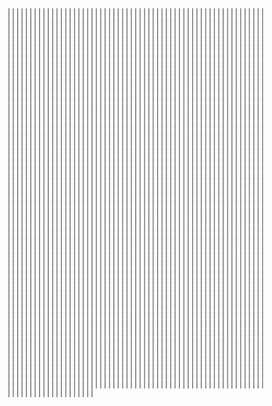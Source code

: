 |
|
|
|
|
|
|
|
|
|
|
|
|
|
|
|
|
|
|
|
|
|
|
|
|
|
|
|
|
|
|
|
|
|
|
|
|
|
|
|
|
|
|
|
|
|
|
|
|
|
|
|
|
|
|
|
|
|
|
|
|
|
|
|
|
|
|
|
|
|
|
|
|
|
|
|
|
|
|
|
|
|
|
|
|
|
|
|
|
|
|
|
|
|
|
|
|
|
|
|
|
|
|
|
|
|
|
|
|
|
|
|
|
|
|
|
|
|
|
|
|
|
|
|
|
|
|
|
|
|
|
|
|
|
|
|
|
|
|
|
|
|
|
|
|
|
|
|
|
|
|
|
|
|
|
|
|
|
|
|
|
|
|
|
|
|
|
|
|
|
|
|
|
|
|
|
|
|
|
|
|
|
|
|
|
|
|
|
|
|
|
|
|
|
|
|
|
|
|
|
|
|
|
|
|
|
|
|
|
|
|
|
|
|
|
|
|
|
|
|
|
|
|
|
|
|
|
|
|
|
|
|
|
|
|
|
|
|
|
|
|
|
|
|
|
|
|
|
|
|
|
|
|
|
|
|
|
|
|
|
|
|
|
|
|
|
|
|
|
|
|
|
|
|
|
|
|
|
|
|
|
|
|
|
|
|
|
|
|
|
|
|
|
|
|
|
|
|
|
|
|
|
|
|
|
|
|
|
|
|
|
|
|
|
|
|
|
|
|
|
|
|
|
|
|
|
|
|
|
|
|
|
|
|
|
|
|
|
|
|
|
|
|
|
|
|
|
|
|
|
|
|
|
|
|
|
|
|
|
|
|
|
|
|
|
|
|
|
|
|
|
|
|
|
|
|
|
|
|
|
|
|
|
|
|
|
|
|
|
|
|
|
|
|
|
|
|
|
|
|
|
|
|
|
|
|
|
|
|
|
|
|
|
|
|
|
|
|
|
|
|
|
|
|
|
|
|
|
|
|
|
|
|
|
|
|
|
|
|
|
|
|
|
|
|
|
|
|
|
|
|
|
|
|
|
|
|
|
|
|
|
|
|
|
|
|
|
|
|
|
|
|
|
|
|
|
|
|
|
|
|
|
|
|
|
|
|
|
|
|
|
|
|
|
|
|
|
|
|
|
|
|
|
|
|
|
|
|
|
|
|
|
|
|
|
|
|
|
|
|
|
|
|
|
|
|
|
|
|
|
|
|
|
|
|
|
|
|
|
|
|
|
|
|
|
|
|
|
|
|
|
|
|
|
|
|
|
|
|
|
|
|
|
|
|
|
|
|
|
|
|
|
|
|
|
|
|
|
|
|
|
|
|
|
|
|
|
|
|
|
|
|
|
|
|
|
|
|
|
|
|
|
|
|
|
|
|
|
|
|
|
|
|
|
|
|
|
|
|
|
|
|
|
|
|
|
|
|
|
|
|
|
|
|
|
|
|
|
|
|
|
|
|
|
|
|
|
|
|
|
|
|
|
|
|
|
|
|
|
|
|
|
|
|
|
|
|
|
|
|
|
|
|
|
|
|
|
|
|
|
|
|
|
|
|
|
|
|
|
|
|
|
|
|
|
|
|
|
|
|
|
|
|
|
|
|
|
|
|
|
|
|
|
|
|
|
|
|
|
|
|
|
|
|
|
|
|
|
|
|
|
|
|
|
|
|
|
|
|
|
|
|
|
|
|
|
|
|
|
|
|
|
|
|
|
|
|
|
|
|
|
|
|
|
|
|
|
|
|
|
|
|
|
|
|
|
|
|
|
|
|
|
|
|
|
|
|
|
|
|
|
|
|
|
|
|
|
|
|
|
|
|
|
|
|
|
|
|
|
|
|
|
|
|
|
|
|
|
|
|
|
|
|
|
|
|
|
|
|
|
|
|
|
|
|
|
|
|
|
|
|
|
|
|
|
|
|
|
|
|
|
|
|
|
|
|
|
|
|
|
|
|
|
|
|
|
|
|
|
|
|
|
|
|
|
|
|
|
|
|
|
|
|
|
|
|
|
|
|
|
|
|
|
|
|
|
|
|
|
|
|
|
|
|
|
|
|
|
|
|
|
|
|
|
|
|
|
|
|
|
|
|
|
|
|
|
|
|
|
|
|
|
|
|
|
|
|
|
|
|
|
|
|
|
|
|
|
|
|
|
|
|
|
|
|
|
|
|
|
|
|
|
|
|
|
|
|
|
|
|
|
|
|
|
|
|
|
|
|
|
|
|
|
|
|
|
|
|
|
|
|
|
|
|
|
|
|
|
|
|
|
|
|
|
|
|
|
|
|
|
|
|
|
|
|
|
|
|
|
|
|
|
|
|
|
|
|
|
|
|
|
|
|
|
|
|
|
|
|
|
|
|
|
|
|
|
|
|
|
|
|
|
|
|
|
|
|
|
|
|
|
|
|
|
|
|
|
|
|
|
|
|
|
|
|
|
|
|
|
|
|
|
|
|
|
|
|
|
|
|
|
|
|
|
|
|
|
|
|
|
|
|
|
|
|
|
|
|
|
|
|
|
|
|
|
|
|
|
|
|
|
|
|
|
|
|
|
|
|
|
|
|
|
|
|
|
|
|
|
|
|
|
|
|
|
|
|
|
|
|
|
|
|
|
|
|
|
|
|
|
|
|
|
|
|
|
|
|
|
|
|
|
|
|
|
|
|
|
|
|
|
|
|
|
|
|
|
|
|
|
|
|
|
|
|
|
|
|
|
|
|
|
|
|
|
|
|
|
|
|
|
|
|
|
|
|
|
|
|
|
|
|
|
|
|
|
|
|
|
|
|
|
|
|
|
|
|
|
|
|
|
|
|
|
|
|
|
|
|
|
|
|
|
|
|
|
|
|
|
|
|
|
|
|
|
|
|
|
|
|
|
|
|
|
|
|
|
|
|
|
|
|
|
|
|
|
|
|
|
|
|
|
|
|
|
|
|
|
|
|
|
|
|
|
|
|
|
|
|
|
|
|
|
|
|
|
|
|
|
|
|
|
|
|
|
|
|
|
|
|
|
|
|
|
|
|
|
|
|
|
|
|
|
|
|
|
|
|
|
|
|
|
|
|
|
|
|
|
|
|
|
|
|
|
|
|
|
|
|
|
|
|
|
|
|
|
|
|
|
|
|
|
|
|
|
|
|
|
|
|
|
|
|
|
|
|
|
|
|
|
|
|
|
|
|
|
|
|
|
|
|
|
|
|
|
|
|
|
|
|
|
|
|
|
|
|
|
|
|
|
|
|
|
|
|
|
|
|
|
|
|
|
|
|
|
|
|
|
|
|
|
|
|
|
|
|
|
|
|
|
|
|
|
|
|
|
|
|
|
|
|
|
|
|
|
|
|
|
|
|
|
|
|
|
|
|
|
|
|
|
|
|
|
|
|
|
|
|
|
|
|
|
|
|
|
|
|
|
|
|
|
|
|
|
|
|
|
|
|
|
|
|
|
|
|
|
|
|
|
|
|
|
|
|
|
|
|
|
|
|
|
|
|
|
|
|
|
|
|
|
|
|
|
|
|
|
|
|
|
|
|
|
|
|
|
|
|
|
|
|
|
|
|
|
|
|
|
|
|
|
|
|
|
|
|
|
|
|
|
|
|
|
|
|
|
|
|
|
|
|
|
|
|
|
|
|
|
|
|
|
|
|
|
|
|
|
|
|
|
|
|
|
|
|
|
|
|
|
|
|
|
|
|
|
|
|
|
|
|
|
|
|
|
|
|
|
|
|
|
|
|
|
|
|
|
|
|
|
|
|
|
|
|
|
|
|
|
|
|
|
|
|
|
|
|
|
|
|
|
|
|
|
|
|
|
|
|
|
|
|
|
|
|
|
|
|
|
|
|
|
|
|
|
|
|
|
|
|
|
|
|
|
|
|
|
|
|
|
|
|
|
|
|
|
|
|
|
|
|
|
|
|
|
|
|
|
|
|
|
|
|
|
|
|
|
|
|
|
|
|
|
|
|
|
|
|
|
|
|
|
|
|
|
|
|
|
|
|
|
|
|
|
|
|
|
|
|
|
|
|
|
|
|
|
|
|
|
|
|
|
|
|
|
|
|
|
|
|
|
|
|
|
|
|
|
|
|
|
|
|
|
|
|
|
|
|
|
|
|
|
|
|
|
|
|
|
|
|
|
|
|
|
|
|
|
|
|
|
|
|
|
|
|
|
|
|
|
|
|
|
|
|
|
|
|
|
|
|
|
|
|
|
|
|
|
|
|
|
|
|
|
|
|
|
|
|
|
|
|
|
|
|
|
|
|
|
|
|
|
|
|
|
|
|
|
|
|
|
|
|
|
|
|
|
|
|
|
|
|
|
|
|
|
|
|
|
|
|
|
|
|
|
|
|
|
|
|
|
|
|
|
|
|
|
|
|
|
|
|
|
|
|
|
|
|
|
|
|
|
|
|
|
|
|
|
|
|
|
|
|
|
|
|
|
|
|
|
|
|
|
|
|
|
|
|
|
|
|
|
|
|
|
|
|
|
|
|
|
|
|
|
|
|
|
|
|
|
|
|
|
|
|
|
|
|
|
|
|
|
|
|
|
|
|
|
|
|
|
|
|
|
|
|
|
|
|
|
|
|
|
|
|
|
|
|
|
|
|
|
|
|
|
|
|
|
|
|
|
|
|
|
|
|
|
|
|
|
|
|
|
|
|
|
|
|
|
|
|
|
|
|
|
|
|
|
|
|
|
|
|
|
|
|
|
|
|
|
|
|
|
|
|
|
|
|
|
|
|
|
|
|
|
|
|
|
|
|
|
|
|
|
|
|
|
|
|
|
|
|
|
|
|
|
|
|
|
|
|
|
|
|
|
|
|
|
|
|
|
|
|
|
|
|
|
|
|
|
|
|
|
|
|
|
|
|
|
|
|
|
|
|
|
|
|
|
|
|
|
|
|
|
|
|
|
|
|
|
|
|
|
|
|
|
|
|
|
|
|
|
|
|
|
|
|
|
|
|
|
|
|
|
|
|
|
|
|
|
|
|
|
|
|
|
|
|
|
|
|
|
|
|
|
|
|
|
|
|
|
|
|
|
|
|
|
|
|
|
|
|
|
|
|
|
|
|
|
|
|
|
|
|
|
|
|
|
|
|
|
|
|
|
|
|
|
|
|
|
|
|
|
|
|
|
|
|
|
|
|
|
|
|
|
|
|
|
|
|
|
|
|
|
|
|
|
|
|
|
|
|
|
|
|
|
|
|
|
|
|
|
|
|
|
|
|
|
|
|
|
|
|
|
|
|
|
|
|
|
|
|
|
|
|
|
|
|
|
|
|
|
|
|
|
|
|
|
|
|
|
|
|
|
|
|
|
|
|
|
|
|
|
|
|
|
|
|
|
|
|
|
|
|
|
|
|
|
|
|
|
|
|
|
|
|
|
|
|
|
|
|
|
|
|
|
|
|
|
|
|
|
|
|
|
|
|
|
|
|
|
|
|
|
|
|
|
|
|
|
|
|
|
|
|
|
|
|
|
|
|
|
|
|
|
|
|
|
|
|
|
|
|
|
|
|
|
|
|
|
|
|
|
|
|
|
|
|
|
|
|
|
|
|
|
|
|
|
|
|
|
|
|
|
|
|
|
|
|
|
|
|
|
|
|
|
|
|
|
|
|
|
|
|
|
|
|
|
|
|
|
|
|
|
|
|
|
|
|
|
|
|
|
|
|
|
|
|
|
|
|
|
|
|
|
|
|
|
|
|
|
|
|
|
|
|
|
|
|
|
|
|
|
|
|
|
|
|
|
|
|
|
|
|
|
|
|
|
|
|
|
|
|
|
|
|
|
|
|
|
|
|
|
|
|
|
|
|
|
|
|
|
|
|
|
|
|
|
|
|
|
|
|
|
|
|
|
|
|
|
|
|
|
|
|
|
|
|
|
|
|
|
|
|
|
|
|
|
|
